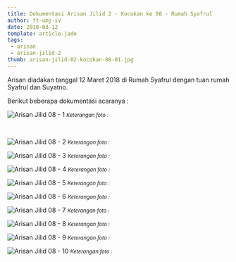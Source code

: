 ```yaml
---
title: Dokumentasi Arisan Jilid 2 - Kocokan ke 08 - Rumah Syafrul
author: ft-umj-iv
date: 2018-03-12
template: article.jade
tags:
 - arisan
 - arisan-jilid-2
thumb: arisan-jilid-02-kocokan-08-01.jpg
---
```


Arisan diadakan tanggal 12 Maret 2018 di Rumah Syafrul dengan tuan rumah Syafrul dan Suyatno.

Berikut beberapa dokumentasi acaranya :


![Arisan Jilid 08 - 1](/story/assets/img/arisan-jilid-02-kocokan-08-01.jpg)
<small>_Keterangan foto :_</small>

<br/>
<span class="more"></span>

![Arisan Jilid 08 - 2](/story/assets/img/arisan-jilid-02-kocokan-08-02.jpg)
<small>_Keterangan foto :_</small>

![Arisan Jilid 08 - 3](/story/assets/img/arisan-jilid-02-kocokan-08-03.jpg)
<small>_Keterangan foto :_</small>

![Arisan Jilid 08 - 4](/story/assets/img/arisan-jilid-02-kocokan-08-04.jpg)
<small>_Keterangan foto :_</small>

![Arisan Jilid 08 - 5](/story/assets/img/arisan-jilid-02-kocokan-08-05.jpg)
<small>_Keterangan foto :_</small>

![Arisan Jilid 08 - 6](/story/assets/img/arisan-jilid-02-kocokan-08-06.jpg)
<small>_Keterangan foto :_</small>

![Arisan Jilid 08 - 7](/story/assets/img/arisan-jilid-02-kocokan-08-07.jpg)
<small>_Keterangan foto :_</small>

![Arisan Jilid 08 - 8](/story/assets/img/arisan-jilid-02-kocokan-08-08.jpg)
<small>_Keterangan foto :_</small>

![Arisan Jilid 08 - 9](/story/assets/img/arisan-jilid-02-kocokan-08-09.jpg)
<small>_Keterangan foto :_</small>

![Arisan Jilid 08 - 10](/story/assets/img/arisan-jilid-02-kocokan-08-10.jpg)
<small>_Keterangan foto :_</small>
